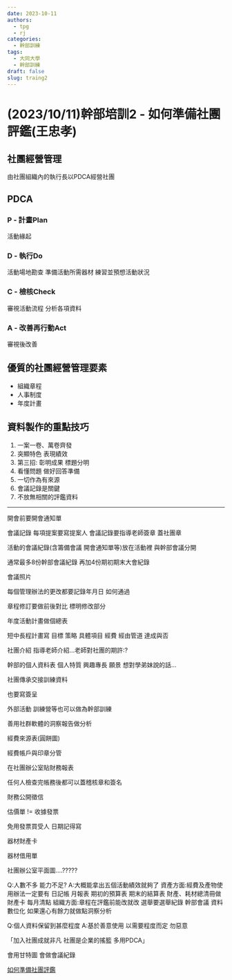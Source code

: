 ```yaml
---
date: 2023-10-11
authors:
  - tpg
  - rj
categories:
  - 幹部訓練
tags:
  - 大同大學
  - 幹部訓練
draft: false
slug: traing2
---
```

# (2023/10/11)幹部培訓2 - 如何準備社團評鑑(王忠孝)
<!-- more -->
## 社團經營管理

由社團組織內的執行長以PDCA經營社團

## PDCA

### P - 計畫Plan

活動緣起

### D - 執行Do

活動場地勘查 準備活動所需器材 練習並預想活動狀況

### C - 檢核Check

審視活動流程 分析各項資料

### A - 改善再行動Act

審視後改善

## 優質的社團經營管理要素

* 組織章程
* 人事制度
* 年度計畫

## 資料製作的重點技巧

1. 一案一卷、萬卷齊發
2. 突顯特色 表現績效
3. 第三招: 彰明成果 標題分明
4. 看懂問題 做好回答準備
5. 一切作為有來源
6. 會議記錄是關鍵
7. 不放無相關的評鑑資料

---

開會前要開會通知單

會議記錄 每項提案要寫提案人
會議記錄要指導老師簽章 蓋社團章

活動的會議紀錄(含籌備會議 開會通知單等)放在活動裡 與幹部會議分開

通常最多8份幹部會議紀錄 再加4份期初期末大會紀錄

會議照片

每個管理辦法的更改都要記錄年月日 如何通過

章程修訂要做前後對比 標明修改部分

年度活動計畫做個總表

短中長程計畫寫 目標 策略 具體項目 經費 經由管道 達成與否

社團介紹 指導老師介紹...老師對社團的期許:?

幹部的個人資料表 個人特質 興趣專長 願景 想對學弟妹說的話...

社團傳承交接訓練資料

也要寫簽呈

外部活動 訓練營等也可以做為幹部訓練

善用社群軟體的洞察報告做分析

經費來源表(圓餅圖)

經費帳戶與印章分管

在社團辦公室貼財務報表

任何人檢查完帳務後都可以蓋稽核章和簽名

財務公開徵信

估價單 != 收據發票

免用發票買受人 日期記得寫

器材財產卡

器材借用單

社團辦公室平面圖....?????

Q:人數不多 能力不足?
A:大概能拿出五個活動績效就夠了 資產方面:經費及產物使用辦法一定要有 日記帳 月報表 期初的預算表 期末的結算表 財產、耗材總清冊做財產卡 每月清點 組織方面:章程在評鑑前能改就改 選舉要選舉紀錄 幹部會議 資料數位化 如果還心有餘力就做點洞察分析

Q:個人資料保留到甚麼程度
A:基於善意使用 以需要程度而定 勿惡意

「加入社團成就非凡 社團是企業的搖籃 多用PDCA」

會用甘特圖 會做會議紀錄

[如何準備社團評鑑](https://docs.google.com/document/d/1ikgPl8sLz6ou_-vVJ1LTkkM9P7ovWZkDym7YYya2BpA/edit)
